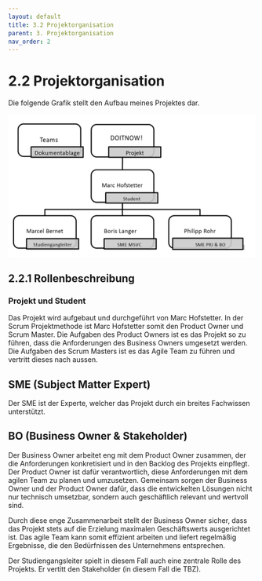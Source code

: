 ```yaml
---
layout: default
title: 3.2 Projektorganisation
parent: 3. Projektorganisation
nav_order: 2
---
```


# 2.2 Projektorganisation

Die folgende Grafik stellt den Aufbau meines Projektes dar.  

![Projektorganisation](../../resources/images/Projektaufbauorganisation.PNG)

## 2.2.1 Rollenbeschreibung

### Projekt und Student

Das Projekt wird aufgebaut und durchgeführt von Marc Hofstetter. In der Scrum Projektmethode ist Marc Hofstetter somit den Product Owner und Scrum Master.
Die Aufgaben des Product Owners ist es das Projekt so zu führen, dass die Anforderungen des Business Owners umgesetzt werden.
Die Aufgaben des Scrum Masters ist es das Agile Team zu führen und vertritt dieses nach aussen.

## SME (Subject Matter Expert)

Der SME ist der Experte, welcher das Projekt durch ein breites Fachwissen unterstützt.

## BO (Business Owner & Stakeholder)

Der Business Owner arbeitet eng mit dem Product Owner zusammen, der die Anforderungen konkretisiert und in den Backlog des Projekts einpflegt. Der Product Owner ist dafür verantwortlich, diese Anforderungen mit dem agilen Team zu planen und umzusetzen. Gemeinsam sorgen der Business Owner und der Product Owner dafür, dass die entwickelten Lösungen nicht nur technisch umsetzbar, sondern auch geschäftlich relevant und wertvoll sind.

Durch diese enge Zusammenarbeit stellt der Business Owner sicher, dass das Projekt stets auf die Erzielung maximalen Geschäftswerts ausgerichtet ist. Das agile Team kann somit effizient arbeiten und liefert regelmäßig Ergebnisse, die den Bedürfnissen des Unternehmens entsprechen.

Der Studiengangsleiter spielt in diesem Fall auch eine zentrale Rolle des Projekts. Er vertitt den Stakeholder (in diesem Fall die TBZ).
